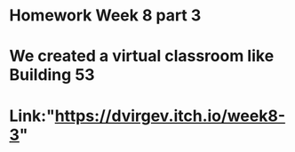 # Homework Week 8 part 3
# We created a virtual classroom like Building 53
# Link:"https://dvirgev.itch.io/week8-3"
